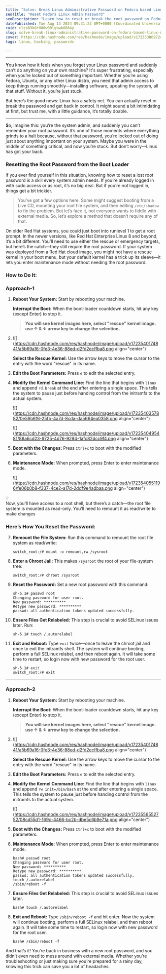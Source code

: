 ```yaml
---
title: "Solve: Break Linux Administrative Password on Fedora based Linux Machines"
seoTitle: "Reset Fedora Linux Admin Password"
seoDescription: "Learn how to reset or break the root password on Fedora systems using boot loader without external media"
datePublished: Tue Aug 13 2024 09:31:23 GMT+0000 (Coordinated Universal Time)
cuid: clzs83k0r000w09lgbwk8864y
slug: solve-break-linux-administrative-password-on-fedora-based-linux-machines
cover: https://cdn.hashnode.com/res/hashnode/image/upload/v1723538697242/9088c6d9-0505-4a4c-9cf9-6a6b565f7bb8.png
tags: linux, hacking, passwords

---
```


---

**Y**ou know how it feels when you forget your Linux password and suddenly can’t do anything on your own machine? It's super frustrating, especially when you’re locked out of something important. Whether you’re using Fedora, Ubuntu, or any other Linux distro, you need that admin access to keep things running smoothly—installing software, updating the system, all that stuff. Without it, you’re just stuck.

But here’s the good news: Linux has a safety net. You can actually reset or break the password and get back in control. It might sound a bit intimidating at first, but trust me, with a little guidance, it’s totally doable.

---

**S**o, imagine this: you’re the system admin, and suddenly you can’t remember your root password. It’s one of those moments where everything grinds to a halt because, without that password, you’re locked out of doing just about anything important on your system. Maybe you were in the middle of something critical, and now you’re stuck. But don’t worry—Linux has got your back.

### **Resetting the Root Password from the Boot Loader**

If you ever find yourself in this situation, knowing how to reset a lost root password is a skill every system admin needs. If you’re already logged in with sudo access or as root, it’s no big deal. But if you’re not logged in, things get a bit trickier.

> You’ve got a few options here. Some might suggest booting from a Live CD, mounting your root file system, and then editing `/etc/shadow` to fix the problem. But let’s face it, not everyone wants to fiddle with external media. So, let’s explore a method that doesn’t require any of that.

On older Red Hat systems, you could just boot into runlevel 1 to get a root prompt. In the newer versions, like Red Hat Enterprise Linux 8 and beyond, it’s a bit different. You’ll need to use either the rescue or emergency targets, but here’s the catch—they still require the root password. If your system was deployed from a Red Hat cloud image, you might not have a rescue kernel in your boot menu, but your default kernel has a trick up its sleeve—it lets you enter maintenance mode without needing the root password.

### **How to Do It:**

### Approach-1

1. **Reboot Your System:** Start by rebooting your machine.
    
    **Interrupt the Boot:** When the boot-loader countdown starts, hit any key (except Enter) to stop it.
    
    > **You will see kernel images here, select "rescue" kernel image. use ↑ & ↓ arrow key to change the selection.**
    
2. ![](https://cdn.hashnode.com/res/hashnode/image/upload/v1723540174841/a5b69a16-0fe3-4e36-88ed-d2fd2ecffba8.png align="center")
    
    **Select the Rescue Kernel:** Use the arrow keys to move the cursor to the entry with the word "rescue" in its name.
    
3. **Edit the Boot Parameters:** Press `e` to edit the selected entry.
    
4. **Modify the Kernel Command Line:** Find the line that begins with `linux` and append `rd.break` at the end after entering a single space. This tells the system to pause just before handing control from the initramfs to the actual system.
    
    ![](https://cdn.hashnode.com/res/hashnode/image/upload/v1723540357882/0e59b6f6-25fb-4a7d-8cda-da5664ea0358.png align="center")
    
    ![](https://cdn.hashnode.com/res/hashnode/image/upload/v1723540495481/88a6cd23-9725-4d76-9294-1afc82dcc9f4.png align="center")
    
5. **Boot with the Changes:** Press `Ctrl+x` to boot with the modified parameters.
    
6. **Maintenance Mode:** When prompted, press Enter to enter maintenance mode.
    
    ![](https://cdn.hashnode.com/res/hashnode/image/upload/v1723540551196/fe06b0b8-f337-4ce2-a17d-2ddf9e4adbaa.png align="center")
    

<div data-node-type="callout">
<div data-node-type="callout-emoji">💡</div>
<div data-node-type="callout-text">Now, you’ll have access to a root shell, but there’s a catch—the root file system is mounted as read-only. You’ll need to remount it as read/write to make changes</div>
</div>

### **Here’s How You Reset the Password:**

7. **Remount the File System:** Run this command to remount the root file system as read/write:
    
    ```plaintext
    switch_root:/# mount -o remount,rw /sysroot
    ```
    
8. **Enter a Chroot Jail:** This makes `/sysroot` the root of your file-system tree:
    
    ```plaintext
    switch_root:/# chroot /sysroot
    ```
    
9. **Reset the Password:** Set a new root password with this command:
    
    ```plaintext
    sh-5.1# passwd root
    Changing password for user root.
    New password: **********
    Retype new password: **********
    passwd: all authentication tokens updated successfully.
    ```
    
10. **Ensure Files Get Relabeled:** This step is crucial to avoid SELinux issues later. Run:
    
    ```plaintext
    sh-5.1# touch /.autorelabel
    ```
    
11. **Exit and Reboot:** Type `exit` twice—once to leave the chroot jail and once to exit the initramfs shell. The system will continue booting, perform a full SELinux relabel, and then reboot again. It will take some time to restart, so login now with new password for the root user.
    
    ```plaintext
    sh-5.1# exit
    switch_root:/# exit
    ```
    

---

### Approach-2

1. **Reboot Your System:** Start by rebooting your machine.
    
    **Interrupt the Boot:** When the boot-loader countdown starts, hit any key (except Enter) to stop it.
    
    > **You will see kernel images here, select "rescue" kernel image. use ↑ & ↓ arrow key to change the selection.**
    
2. ![](https://cdn.hashnode.com/res/hashnode/image/upload/v1723540174841/a5b69a16-0fe3-4e36-88ed-d2fd2ecffba8.png align="center")
    
    **Select the Rescue Kernel:** Use the arrow keys to move the cursor to the entry with the word "rescue" in its name.
    
3. **Edit the Boot Parameters:** Press `e` to edit the selected entry.
    
4. **Modify the Kernel Command Line:** Find the line that begins with `linux` and append `rw init=/bin/bash` at the end after entering a single space. This tells the system to pause just before handing control from the initramfs to the actual system.
    
    ![](https://cdn.hashnode.com/res/hashnode/image/upload/v1723556552752/08cd55d1-169c-4466-bc2b-dbe5c6b9e71a.png align="center")
    
5. **Boot with the Changes:** Press `Ctrl+x` to boot with the modified parameters.
    
6. **Maintenance Mode:** When prompted, press Enter to enter maintenance mode.
    
    ```plaintext
    bash# passwd root
    Changing password for user root.
    New password: **********
    Retype new password: **********
    passwd: all authentication tokens updated successfully.
    touch /.autorelabel
    /sbin/reboot -f
    ```
    
7. **Ensure Files Get Relabeled:** This step is crucial to avoid SELinux issues later.
    
    ```plaintext
    bash# touch /.autorelabel
    ```
    
8. **Exit and Reboot:** Type `/sbin/reboot -f` and hit enter. Now the system will continue booting, perform a full SELinux relabel, and then reboot again. It will take some time to restart, so login now with new password for the root user.
    
    ```plaintext
    bash# /sbin/reboot -f
    ```
    

And that’s it! You’re back in business with a new root password, and you didn’t even need to mess around with external media. Whether you’re troubleshooting or just making sure you’re prepared for a rainy day, knowing this trick can save you a lot of headaches.